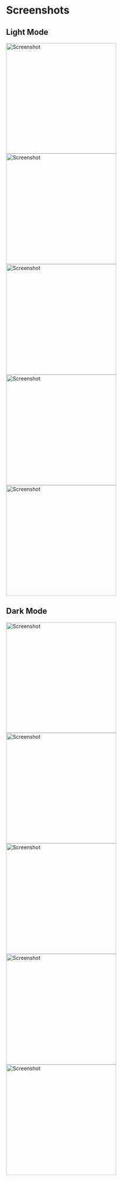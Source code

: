 # Screenshots

## Light Mode

<p>
    <img src="https://github.com/AnandhuA/NoteApp/assets/72302650/b7e5b6b5-1190-4324-bba6-bfb5517ea78f" alt="Screenshot" width="300" style="margin-right: 10px;"/>
    <img src="https://github.com/AnandhuA/NoteApp/assets/72302650/42b95aea-486f-4905-a850-8c110991c612" alt="Screenshot" width="300" style="margin-right: 10px;"/>
    <img src="https://github.com/AnandhuA/NoteApp/assets/72302650/d40d8380-a83f-4c91-91be-7c2002a40984" alt="Screenshot" width="300" style="margin-right: 10px;"/>
    <img src="https://github.com/AnandhuA/NoteApp/assets/72302650/3ad14b82-04a3-403e-be94-ebab2cab1ba0" alt="Screenshot" width="300" style="margin-right: 10px;"/>
    <img src="https://github.com/AnandhuA/NoteApp/assets/72302650/2c9ba4ee-945c-4a33-a476-cd8bf4df337d" alt="Screenshot" width="300" style="margin-right: 10px;"/>
</p>

## Dark Mode

<p>
    <img src="https://github.com/AnandhuA/NoteApp/assets/72302650/6b20ab29-4b7c-44f6-b311-c5bc13e7ed89" alt="Screenshot" width="300" style="margin-right: 10px;"/>
    <img src="https://github.com/AnandhuA/NoteApp/assets/72302650/ea821b56-4001-4ee1-b5d4-6e5eecf871b6" alt="Screenshot" width="300" style="margin-right: 10px;"/>
    <img src="https://github.com/AnandhuA/NoteApp/assets/72302650/9b49ca3c-7c7f-41d4-8156-3211dbae4ce2" alt="Screenshot" width="300" style="margin-right: 10px;"/>
    <img src="https://github.com/AnandhuA/NoteApp/assets/72302650/fbc493bb-b774-44d6-bfd5-f1a612037331" alt="Screenshot" width="300" style="margin-right: 10px;"/>
    <img src="https://github.com/AnandhuA/NoteApp/assets/72302650/253ac606-c97b-4149-92a8-de4a4814771c" alt="Screenshot" width="300" style="margin-right: 10px;"/>
</p>
